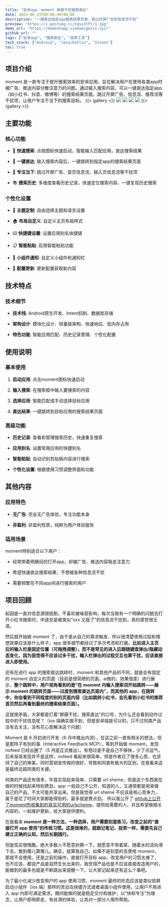 ```yaml
---
title: "安卓app：moment 屏蔽干扰搜索直达"
date: 2025-06-23T00:00:49+08:00
description: "一键直达指定app搜索结果页面，跳过开屏广告和信息流干扰"
preview: "https://i.postimg.cc/tgsx3tFt/1.jpg"
demo_url: "https://momentapp.xiaoweigezzz.xyz/"
github_url: ""
tags: ["安卓app", "搜索直达", "效率工具"]
tech_stack: ["Android", "Java/Kotlin", "Intent"]
toc: true
---
```



  

## 项目介绍

  

moment 是一款专注于提升搜索效率的安卓应用，旨在解决用户在使用各类app时被广告、推送内容分散注意力的问题。通过输入搜索内容，可以一键直达指定app（如小红书、抖音、微博等）的搜索结果页面，跳过开屏广告、信息流、推荐流等干扰项，让用户专注于当下的搜索目标。
{{< gallery >}}
![](https://i.postimg.cc/dVHCZSZV/moment-1.jpg)
![](https://i.postimg.cc/9QFTMjMk/moment-2.jpg)
![](https://i.postimg.cc/Yq7Y5FwM/moment-3.jpg)
![](https://i.postimg.cc/KcBtpNw0/moment-4.jpg)
{{< /gallery >}}


## 主要功能

  

### 核心功能

  

- 🚀 **快速搜索**: 点按图标快速启动，智能输入匹配应用，直达搜索结果

  

- 📱 **一键直达**: 输入搜索内容后，一键跳转到指定app的搜索结果页面

  

- 🎯 **专注当下**: 跳过开屏广告、首页信息流、输入页信息流等干扰项

  

- 📚 **搜索历史**: 多维度查看历史记录，快速定位搜索内容，一键复现历史搜索

  

### 个性化设置

  

- 🎨 **主题定制**: 自由选择主题和语言设置

  

- 🏠 **布局自定义**: 自定义主页布局样式

  

- ⌨️ **快捷键设置**: 设置应用别名快捷键

  

- 📋 **智能粘贴**: 启用智能粘贴功能

  

- 🔔 **小组件通知**: 自定义小组件和通知栏

  

- 🔄 **配置更新**: 更新配置获取新内容

  

## 技术特点

  

### 技术细节

  

- **技术栈**: Android原生开发、Intent机制、数据库存储

  

- **架构设计**: 模块化设计、轻量级架构、快速响应、低内存占用

  

- **特色功能**: 智能应用匹配、历史记录管理、个性化配置

  

## 使用说明

  

### 基本使用

  

1. **启动应用**: 点击moment图标快速启动

  

2. **输入搜索**: 在搜索框中输入要搜索的内容

  

3. **选择应用**: 智能匹配或手动选择目标应用

  

4. **直达结果**: 一键跳转到目标应用的搜索结果页面

  

### 高级功能

  

- **历史记录**: 查看和管理搜索历史，快速重复搜索

  

- **应用别名**: 设置常用应用的快捷别名

  

- **智能粘贴**: 自动识别剪贴板内容进行搜索

  

- **个性化设置**: 根据使用习惯调整界面和功能

  

## 其他内容

  

### 应用特色

  

- **无广告**: 完全无广告体验，专注功能本身

  

- **非盈利**: 非盈利性质，纯粹为用户体验服务



  

### 适用场景

  

moment特别适合以下用户：

  

- 经常带着明确目的打开app，却被广告、推送内容吸走注意力

- 希望快速直达搜索结果，不想被各种信息流干扰

- 需要频繁在不同app间进行搜索的用户

  

## 项目回顾

起因是一直对信息源很挑剔，不喜欢被噪音影响，每次当我有一个明确的问题去打开小红书搜索时，中途总是被类似“xxx 又瘦了”的信息流干扰到，真的感觉很无语。

然后就开始做 moment 了，由于是从自己的需求触发，所以很清楚使用过程和理想效果应该是什么样子，app 很多细节都经过了多次考虑和打磨。**比如进入主页后的输入栏是固定位置（可拖拽调整），而不是常见的进入后跟随键盘弹出/隐藏动态变化，因为我觉得不应该过多干扰，输入栏弹出的过程交互也算干扰，应该直接进入即使用。** 

还有在进行 app 的搜索直达跳转时，moment 和其他产品的不同，就是会有固定的 moment 自定义的页面（目前是很简陋的页面，ai做的，效果很差）进行展示，**整个跳转中，用户视角看到的是“在 moment 内输入搜索词开始跳转——展示 moment 的跳转页面——过度到搜索直达页面内”，而其他的 app，在跳转中，你会看到不同程度的别的页面内容（比如跳转小红书，会先看到小红书的推荐首页然后再看到最终的搜索结果页面）。** 

这就很矛盾，大家都是打着“屏蔽干扰，搜索直达”的口号，为什么还会看到动作过程中的干扰信息呢？（ios 端确实做不到，但是安卓端是可以的，只不过同类产品没有去关注，没有花心思解决这个问题）

Moment 是 6 月初进行开发（6 月中推出内测），在这之前一直有相关的想法，但是那阵子有别的事（Interactive Feedback MCP），等到开始做 moment，发现 nofeed 已经出圈了（5 月底正式推出）。有想过是不是自己不够快，少了点运气，后来渐渐发现并不是这样，nofeed 看起来很简单，但是作者花了很多心思，也坚持了自己的审美，同时营销宣传做的很好，导致和同类有极大的区别，在我看来这是最终远超同类的关键。

同类的产品还有很多，毕竟实现起来简单，只需要 url sheme，但是这个东西我在做的时候找起来特别费劲，app 一般自己不公开，知道的人，又通常都是用来做自己的产品，不太可能共享出来。但是我觉得 url sheme 不应该是核心竞争力，属于是花了时间大家都能得到的，最多就是费点劲。
所以我公开了 [github上公开了moment所收集到的真实可用的urlscheme](https://github.com/pawaovo/moment-app-configs)，提供给需要的人，并且希望做相关内容的，一起维护更新，给大家提供便利。

在我看来 **moment 是一种方法，一种选择，用户需要刻意练习，改变之前的“直接打开 app 使用”的传统习惯。这是很难的，就跟记笔记、投资一样，需要先自己建立正确的认知，然后长期践行。** 

但是现实很残酷，绝大多数人不愿意折腾一下，就愿意不带着桨，随着水的流向滑下去，飘到哪儿算哪儿。确实，就算我自己，如果不是刻意的去使用 moment，那就不会使用，还是之前的操作，直接打开目标 app。改变用户的习惯太难了，也不应该，都说产品是自然生长出来的，我觉得产品也是不应该直接改造用户的，能做到的最多也就是不断跳出来提醒一下，让大家记起来还有这么个事吧。

为了最小化减少改变用户的 app 使用习惯，moment 最终的形态应该是类似锁屏启动小组件（ios 端）那样的灵动岛快捷方式或者桌面小组件使用，让用户不用进入 app 内即可满足需求。期间能做的就是稳定交付和维护，以“快和专注”为理念，让用户即用即走，有丝滑的体验，让其对一部分人用所帮助。